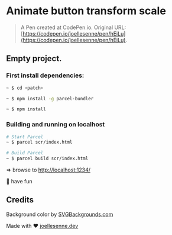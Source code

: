 # Animate button transform scale

>A Pen created at CodePen.io. Original URL: [https://codepen.io/joellesenne/pen/hEiLu](https://codepen.io/joellesenne/pen/hEiLu).

## Empty project.

### First install dependencies:

```bash
~ $ cd <patch>

~ $ npm install -g parcel-bundler

~ $ npm install
```

### Building and running on localhost

```bash
# Start Parcel
~ $ parcel scr/index.html

# Build Parcel
~ $ parcel build scr/index.html
```

=> browse to [http://localhost:1234/](http://localhost:1234/)

🎉 have fun

## Credits

Background color by [SVGBackgrounds.com](https://www.svgbackgrounds.com/)

Made with ❤️ [joellesenne.dev](https://joellesenne.dev/)


